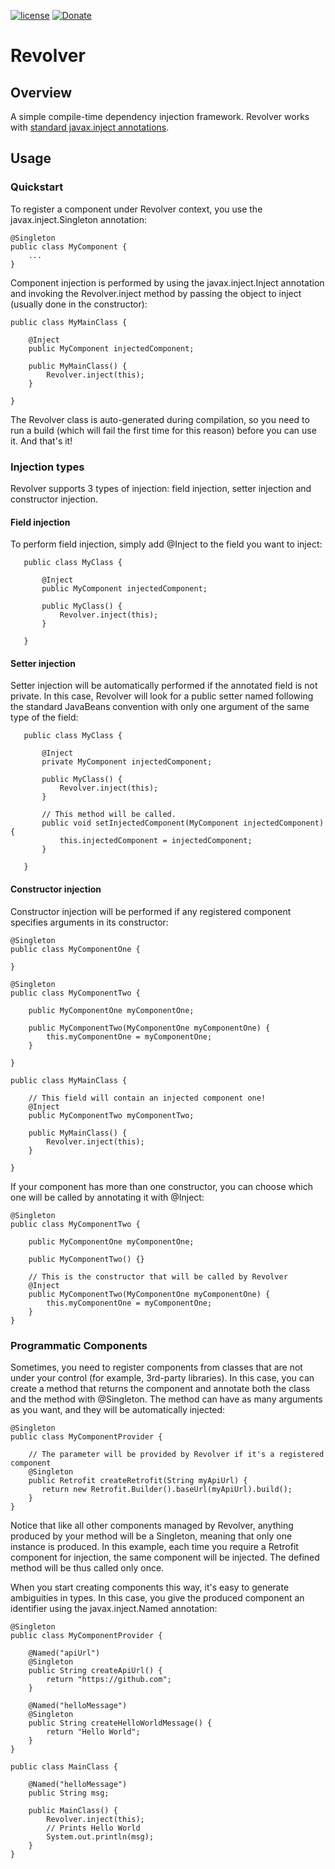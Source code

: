 [![license](https://img.shields.io/github/license/mashape/apistatus.svg)](https://github.com/aurasphere/revolver-compiler/blob/master/LICENSE)
[![Donate](https://img.shields.io/badge/Donate-PayPal-orange.svg)](https://www.paypal.com/donate/?cmd=_donations&business=8UK2BZP2K8NSS)

# Revolver

## Overview
A simple compile-time dependency injection framework. Revolver works with [standard javax.inject annotations](https://docs.oracle.com/javaee/7/api/javax/inject/package-summary.html).

## Usage

### Quickstart

To register a component under Revolver context, you use the javax.inject.Singleton annotation:

    @Singleton
    public class MyComponent {
        ...
    }
    
Component injection is performed by using the javax.inject.Inject annotation and invoking the Revolver.inject method by passing the object to inject (usually done in the constructor):


    public class MyMainClass {
   
        @Inject
        public MyComponent injectedComponent;
       
        public MyMainClass() {
            Revolver.inject(this);
        }
   
    }

The Revolver class is auto-generated during compilation, so you need to run a build (which will fail the first time for this reason) before you can use it. And that's it!

### Injection types
Revolver supports 3 types of injection: field injection, setter injection and constructor injection.

#### Field injection
To perform field injection, simply add @Inject to the field you want to inject:

       public class MyClass {
           
           @Inject
           public MyComponent injectedComponent;
           
           public MyClass() {
               Revolver.inject(this);
           }
       
       }

#### Setter injection
Setter injection will be automatically performed if the annotated field is not private. In this case, Revolver will look for a public setter named following the standard JavaBeans convention with only one argument of the same type of the field:

       public class MyClass {
           
           @Inject
           private MyComponent injectedComponent;
           
           public MyClass() {
               Revolver.inject(this);
           }
           
           // This method will be called.
           public void setInjectedComponent(MyComponent injectedComponent) {
               this.injectedComponent = injectedComponent;
           }
       
       }

#### Constructor injection
Constructor injection will be performed if any registered component specifies arguments in its constructor:

    @Singleton
    public class MyComponentOne {
  
    }
    
    @Singleton
    public class MyComponentTwo {
   
        public MyComponentOne myComponentOne;
       
        public MyComponentTwo(MyComponentOne myComponentOne) {
            this.myComponentOne = myComponentOne;
        }
   
    }
    
    public class MyMainClass {
   
        // This field will contain an injected component one!
        @Inject
        public MyComponentTwo myComponentTwo;
       
        public MyMainClass() {
            Revolver.inject(this);
        }
   
    }

If your component has more than one constructor, you can choose which one will be called by annotating it with @Inject:

    @Singleton
    public class MyComponentTwo {
   
        public MyComponentOne myComponentOne;
        
        public MyComponentTwo() {}
       
        // This is the constructor that will be called by Revolver
        @Inject
        public MyComponentTwo(MyComponentOne myComponentOne) {
            this.myComponentOne = myComponentOne;
        }
    }

### Programmatic Components
Sometimes, you need to register components from classes that are not under your control (for example, 3rd-party libraries). In this case, you can create a method that returns the component and annotate both the class and the method with @Singleton.
The method can have as many arguments as you want, and they will be automatically injected:

    @Singleton
    public class MyComponentProvider {
   
        // The parameter will be provided by Revolver if it's a registered component
        @Singleton
        public Retrofit createRetrofit(String myApiUrl) {
           return new Retrofit.Builder().baseUrl(myApiUrl).build();
        }
    }

Notice that like all other components managed by Revolver, anything produced by your method will be a Singleton, meaning that only one instance is produced. In this example, each time you require a Retrofit component for injection, the same component will be injected. The defined method will be thus called only once.

When you start creating components this way, it's easy to generate ambiguities in types. In this case, you give the produced component an identifier using the javax.inject.Named annotation:

    @Singleton
    public class MyComponentProvider {
   
        @Named("apiUrl")
        @Singleton
        public String createApiUrl() {
            return "https://github.com";
        }
        
        @Named("helloMessage")
        @Singleton
        public String createHelloWorldMessage() {
            return "Hello World";
        }
    }
    
    public class MainClass {
    
        @Named("helloMessage")
        public String msg;
   
        public MainClass() {
            Revolver.inject(this);
            // Prints Hello World
            System.out.println(msg);
        }
    }




